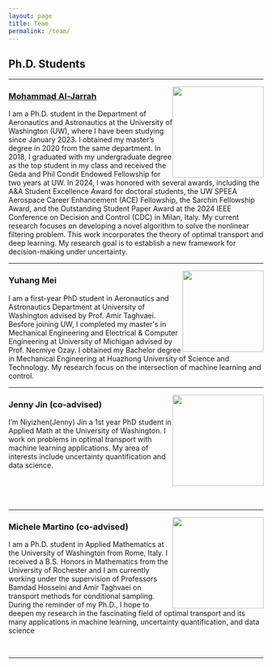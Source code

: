 ```yaml
---
layout: page
title: Team
permalink: /team/
---
```


## Ph.D. Students 
---
<img style="float: right;"  src="../images/Mohammad.jpg" width="180"/>

### [Mohammad Al-Jarrah](https://sites.google.com/view/mohammadaljarrah) 
 I am a Ph.D. student in the Department of Aeronautics and Astronautics at the University of Washington (UW), where I have been studying since January 2023. I obtained my master’s degree in 2020 from the same department. In 2018, I graduated with my undergraduate degree as the top student in my class and received the Geda and Phil Condit Endowed Fellowship for two years at UW. In 2024, I was honored with several awards, including the A&A Student Excellence Award for doctoral students, the UW SPEEA Aerospace Career Enhancement (ACE) Fellowship, the Sarchin Fellowship Award, and the Outstanding Student Paper Award at the 2024 IEEE Conference on Decision and Control (CDC) in Milan, Italy. My current research focuses on developing a novel algorithm to solve the nonlinear filtering problem. This work incorporates the theory of optimal transport and deep learning. My research goal is to establish a new framework for decision-making under uncertainty.
<br />

---

<img style="float: right;"  src="../images/Yuhang.jpg" width="160"/>     

### Yuhang Mei
I am a first-year PhD student in Aeronautics and Astronautics Department at University of Washington advised by Prof. Amir Taghvaei. Besfore joining UW, I completed my master's in Mechanical Engineering and Electrical & Computer Engineering at University of Michigan advised by Prof. Necmiye Ozay. I obtained my Bachelor degree in Mechanical Engineering at Huazhong University of Science and Technology. My research focus on the intersection of machine learning and control.
<br />

---

<img style="float: right;"  src="../images/Jenny.jpg" width="180"/>     

### Jenny Jin (co-advised)
I’m Niyizhen(Jenny) Jin a 1st year PhD student in Applied Math at the University of Washington. I work on problems in optimal transport with machine learning applications. My area of interests include uncertainty quantification and data science.



<br/>
<br/>
<br/>

---


<img style="float: right;"  src="../images/Michele.jpg" width="180"/>     
 
### Michele Martino (co-advised)
I am a Ph.D. student in Applied Mathematics at the University of Washington from Rome, Italy. I received a B.S. Honors in Mathematics from the University of Rochester and I am currently working under the supervision of Professors Bamdad Hosseini and Amir Taghvaei on transport methods for conditional sampling. During the reminder of my Ph.D., I hope to deepen my research in the fascinating field of optimal transport and its many applications in machine learning, uncertainty quantification, and data science

<br />

---
